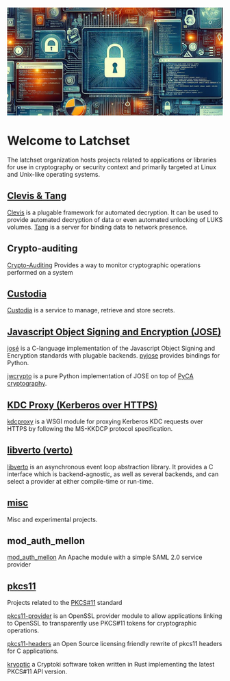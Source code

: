![banner](profile/latchset-banner.png)

# Welcome to Latchset

The latchset organization hosts projects related to applications or libraries
for use in cryptography or security context and primarily targeted at Linux
and Unix-like operating systems.

## [Clevis & Tang](./clevistang/)

[Clevis](https://github.com/latchset/clevis) is a plugable framework for
automated decryption. It can be used to provide automated decryption of
data or even automated unlocking of LUKS volumes. 
[Tang](https://github.com/latchset/tang) is a server for binding data to network presence.

## Crypto-auditing

[Crypto-Auditing](https://github.com/latchset/crypto-auditing)
Provides a way to monitor cryptographic operations performed on a system

## [Custodia](./custodia/)

[Custodia](https://github.com/latchset/custodia) is a service to manage,
retrieve and store secrets.


## [Javascript Object Signing and Encryption (JOSE)](./jose/)

[josé](https://github.com/latchset/jose) is a C-language implementation
of the Javascript Object Signing and Encryption standards with plugable
backends. [pyjose](https://github.com/latchset/pyjose) provides bindings
for Python.

[jwcrypto](https://github.com/latchset/jwcrypto) is a pure Python
implementation of JOSE on top of 
[PyCA cryptography](https://github.com/pyca/cryptography).

## [KDC Proxy (Kerberos over HTTPS)](./kdcproxy/)

[kdcproxy](https://github.com/latchset/kdcproxy) is a WSGI module for
proxying Kerberos KDC requests over HTTPS by following the MS-KKDCP protocol
specification.


## [libverto (verto)](./libverto/)

[libverto](https://github.com/latchset/libverto) is an asynchronous event loop
abstraction library.  It provides a C interface which is backend-agnostic, as
well as several backends, and can select a provider at either compile-time or
run-time.


## [misc](./misc/)

Misc and experimental projects. 


## mod_auth_mellon

[mod_auth_mellon](https://github.com/latchset/mod_auth_mellon)
An Apache module with a simple SAML 2.0 service provider

## [pkcs11](./pkcs11/)

Projects related to the [PKCS#11](https://www.oasis-open.org/committees/pkcs11/) standard

[pkcs11-provider](https://github.com/latchset/pkcs11-provider) is an OpenSSL
provider module to allow applications linking to OpenSSL to transparently
use PKCS#11 tokens for cryptographic operations.

[pkcs11-headers](https://github.com/latchset/pkcs11-headers) an Open Source
licensing friendly rewrite of pkcs11 headers for C applications.

[kryoptic](https://github.com/latchset/kryoptic) a Cryptoki software
token written in Rust implementing the latest PKCS#11 API version.

